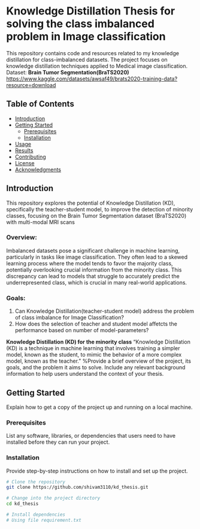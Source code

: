 
# Knowledge Distillation Thesis for solving the class imbalanced problem in Image classification

This repository contains code and resources related to my knowledge distillation for class-imbalanced datasets. The project focuses on knowledge distillation techniques applied to Medical image classification.
Dataset: **Brain Tumor Segmentation(BraTS2020)**  https://www.kaggle.com/datasets/awsaf49/brats2020-training-data?resource=download

## Table of Contents

- [Introduction](#introduction)
- [Getting Started](#getting-started)
  - [Prerequisites](#prerequisites)
  - [Installation](#installation)
- [Usage](#usage)
- [Results](#results)
- [Contributing](#contributing)
- [License](#license)
- [Acknowledgments](#acknowledgments)

## Introduction
This repository explores the potential of Knowledge Distillation (KD), specifically the teacher-student model, to improve the detection of minority classes, focusing on the Brain Tumor Segmentation dataset (BraTS2020) with multi-modal MRI scans

### Overview:
Imbalanced datasets pose a significant challenge in machine learning, particularly in tasks like image classification. They often lead to a skewed learning process where the model tends to favor the majority class, potentially overlooking crucial information from the minority class. This discrepancy can lead to models that struggle to accurately predict the underrepresented class, which is crucial in many real-world applications.

### Goals:
1. Can Knowledge Distillation(teacher-student model) address the problem of class imbalance for Image Classification?
2. How does the selection of teacher and student model affetcts the performance based on number of model-parameters?


**Knowledge Distillation (KD) for the minority class**
“Knowledge Distillation (KD) is a technique in machine learning that involves training a simpler model, known as the student, to mimic the behavior of a more complex model, known as the teacher.”
%Provide a brief overview of the project, its goals, and the problem it aims to solve. Include any relevant background information to help users understand the context of your thesis.

## Getting Started

Explain how to get a copy of the project up and running on a local machine.

### Prerequisites

List any software, libraries, or dependencies that users need to have installed before they can run your project.

### Installation

Provide step-by-step instructions on how to install and set up the project.

```bash
# Clone the repository
git clone https://github.com/shivam3110/kd_thesis.git

# Change into the project directory
cd kd_thesis

# Install dependencies
# Using file requirement.txt
